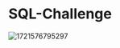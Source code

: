 # SQL-Challenge
![1721576795297](https://github.com/user-attachments/assets/ca20dc99-84b0-4dcf-b7a4-8b1b90404058)

